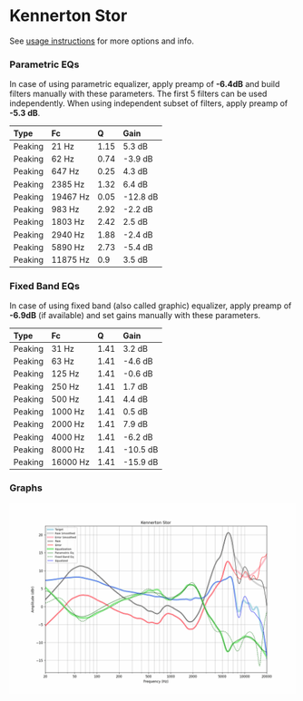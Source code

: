 # Kennerton Stor
See [usage instructions](https://github.com/jaakkopasanen/AutoEq#usage) for more options and info.

### Parametric EQs
In case of using parametric equalizer, apply preamp of **-6.4dB** and build filters manually
with these parameters. The first 5 filters can be used independently.
When using independent subset of filters, apply preamp of **-5.3 dB**.

| Type    | Fc       |    Q | Gain     |
|:--------|:---------|:-----|:---------|
| Peaking | 21 Hz    | 1.15 | 5.3 dB   |
| Peaking | 62 Hz    | 0.74 | -3.9 dB  |
| Peaking | 647 Hz   | 0.25 | 4.3 dB   |
| Peaking | 2385 Hz  | 1.32 | 6.4 dB   |
| Peaking | 19467 Hz | 0.05 | -12.8 dB |
| Peaking | 983 Hz   | 2.92 | -2.2 dB  |
| Peaking | 1803 Hz  | 2.42 | 2.5 dB   |
| Peaking | 2940 Hz  | 1.88 | -2.4 dB  |
| Peaking | 5890 Hz  | 2.73 | -5.4 dB  |
| Peaking | 11875 Hz | 0.9  | 3.5 dB   |

### Fixed Band EQs
In case of using fixed band (also called graphic) equalizer, apply preamp of **-6.9dB**
(if available) and set gains manually with these parameters.

| Type    | Fc       |    Q | Gain     |
|:--------|:---------|:-----|:---------|
| Peaking | 31 Hz    | 1.41 | 3.2 dB   |
| Peaking | 63 Hz    | 1.41 | -4.6 dB  |
| Peaking | 125 Hz   | 1.41 | -0.6 dB  |
| Peaking | 250 Hz   | 1.41 | 1.7 dB   |
| Peaking | 500 Hz   | 1.41 | 4.4 dB   |
| Peaking | 1000 Hz  | 1.41 | 0.5 dB   |
| Peaking | 2000 Hz  | 1.41 | 7.9 dB   |
| Peaking | 4000 Hz  | 1.41 | -6.2 dB  |
| Peaking | 8000 Hz  | 1.41 | -10.5 dB |
| Peaking | 16000 Hz | 1.41 | -15.9 dB |

### Graphs
![](./Kennerton%20Stor.png)